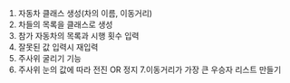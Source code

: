 1. 자동차 클래스 생성(차의 이름, 이동거리)
2. 차들의 목록을 클래스로 생성
3. 참가 자동차의 목록과 시행 횟수 입력
4. 잘못된 값 입력시 재입력
5. 주사위 굴리기 기능
6. 주사위 눈의 값에 따라 전진 OR 정지
7.이동거리가 가장 큰 우승자 리스트 만들기